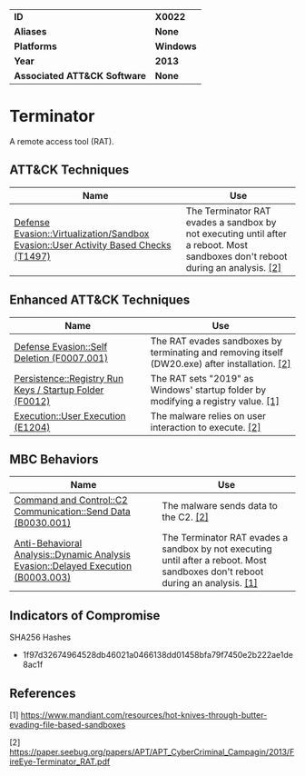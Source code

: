 
<table>
<tr>
<td><b>ID</b></td>
<td><b>X0022</b></td>
</tr>
<tr>
<td><b>Aliases</b></td>
<td><b>None</b></td>
</tr>
<tr>
<td><b>Platforms</b></td>
<td><b>Windows</b></td>
</tr>
<tr>
<td><b>Year</b></td>
<td><b>2013</b></td>
</tr>
<tr>
<td><b>Associated ATT&CK Software</b></td>
<td><b>None</b></td>
</tr>
</table>


# Terminator

A remote access tool (RAT).


## ATT&CK Techniques

|Name|Use|
|---|---|
|[Defense Evasion::Virtualization/Sandbox Evasion::User Activity Based Checks (T1497)](https://attack.mitre.org/techniques/T1497/)|The Terminator RAT evades a sandbox by not executing until after a reboot. Most sandboxes don't reboot during an analysis. [[2]](#2)|

## Enhanced ATT&CK Techniques

|Name|Use|
|---|---|
|[Defense Evasion::Self Deletion (F0007.001)](../defense-evasion/self-deletion.md)|The RAT  evades sandboxes by terminating and removing itself (DW20.exe) after installation. [[2]](#2)|
|[Persistence::Registry Run Keys / Startup Folder (F0012)](../persistence/registry-run-keys-startup-folder.md)|The RAT sets "2019" as Windows' startup folder by modifying a registry value. [[1]](#1)|
|[Execution::User Execution (E1204)](../execution/user-execution.md)|The malware relies on user interaction to execute. [[2]](#2)|


## MBC Behaviors

|Name|Use|
|---|---|
|[Command and Control::C2 Communication::Send Data (B0030.001)](../command-and-control/c2-communication.md)|The malware sends data to the C2. [[2]](#2)|
|[Anti-Behavioral Analysis::Dynamic Analysis Evasion::Delayed Execution (B0003.003)](../anti-behavioral-analysis/dynamic-analysis-evasion.md)|The Terminator RAT evades a sandbox by not executing until after a reboot. Most sandboxes don't reboot during an analysis. [[1]](#1)|

## Indicators of Compromise

SHA256 Hashes
- 1f97d32674964528db46021a0466138dd01458bfa79f7450e2b222ae1de8ac1f

## References

<a name="1">[1]</a> https://www.mandiant.com/resources/hot-knives-through-butter-evading-file-based-sandboxes

<a name="2">[2]</a> https://paper.seebug.org/papers/APT/APT_CyberCriminal_Campagin/2013/FireEye-Terminator_RAT.pdf
